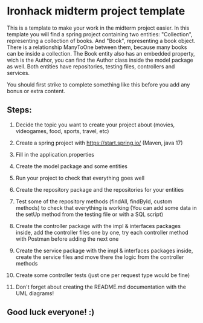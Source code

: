 # Ironhack midterm project template

This is a template to make your work in the midterm project easier.
In this template you will find a spring project containing two entities: "Collection", representing a collection of books. And "Book", representing a book object.
There is a relationship ManyToOne between them, because many books can be inside a collection.
The Book entity also has an embedded property, wich is the Author, you can find the Author class inside the model package as well.
Both entities have repositories, testing files, controllers and services.

You should first strike to complete something like this before you add any bonus or extra content.

## Steps:

1) Decide the topic you want to create your project about (movies, videogames, food, sports, travel, etc)

2) Create a spring project with https://start.spring.io/  (Maven, java 17)

3) Fill in the application.properties

4) Create the model package and some entities

5) Run your project to check that everything goes well

6) Create the repository package and the repositories for your entities

7) Test some of the repository methods (findAll, findById, custom methods) to check that everything is working
   (You can add some data in the setUp method from the testing file or with a SQL script)

8) Create the controller package with the impl & interfaces packages inside, add the controller files one by one,
   try each controller method with Postman before adding the next one

9) Create the service package with the impl & interfaces packages inside, create the service files and move there
   the logic from the controller methods

10) Create some controller tests (just one per request type would be fine)

11) Don't forget about creating the README.md documentation with the UML diagrams!


## Good luck everyone! :)
